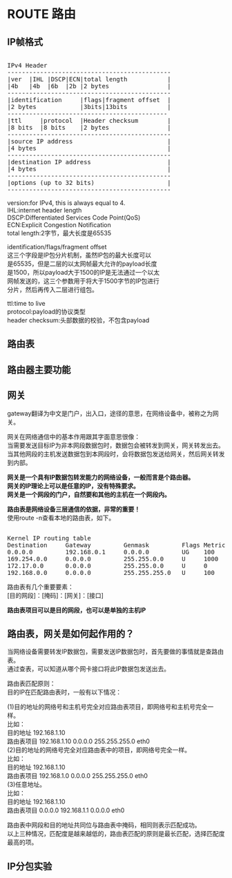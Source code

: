 # ROUTE 路由           
  
## IP帧格式  
<pre>  
IPv4 Header  
---------------------------------------------  
|ver  |IHL |DSCP|ECN|total length           |  
|4b   |4b  |6b  |2b |2 bytes                |  
---------------------------------------------  
|identification     |flags|fragment offset  |  
|2 bytes            |3bits|13bits           |  
--------------------------------------------  
|ttl     |protocol  |Header checksum        |  
|8 bits  |8 bits    |2 bytes                |  
---------------------------------------------  
|source IP address                          |  
|4 bytes                                    |  
---------------------------------------------  
|destination IP address                     |  
|4 bytes                                    |  
---------------------------------------------  
|options (up to 32 bits)                    |  
---------------------------------------------  
</pre>  
version:for IPv4, this is always equal to 4.    
IHL:internet header length    
DSCP:Differentiated Services Code Point(QoS)     
ECN:Explicit Congestion Notification    
total length:2字节，最大长度是65535  
  
identification/flags/fragment offset  
这三个字段是IP包分片机制，虽然IP包的最大长度可以  
是65535，但是二层的以太网帧最大允许的payload长度  
是1500，所以payload大于1500的IP是无法通过一个以太  
网帧发送的，这三个参数用于将大于1500字节的IP包进行  
分片，然后再传入二层进行组包。  
  
ttl:time to live    
protocol:payload的协议类型  
header checksum:头部数据的校验，不包含payload  
  
## 路由表  
  
## 路由器主要功能  
  
## 网关  
  
gateway翻译为中文是门户，出入口，途径的意思，在网络设备中，被称之为网关。      
    
网关在网络通信中的基本作用跟其字面意思很像：      
当需要发送目标IP为非本网段数据包时，数据包会被转发到网关，网关转发出去。      
当其他网段的主机发送数据包到本网段时，会将数据包发送给网关，然后网关转发到内部。      
    
**网关是一个具有IP数据包转发能力的网络设备，一般而言是个路由器。**    
**网关的IP理论上可以是任意的IP，没有特殊要求。**    
**网关是一个网段的门户，自然要和其他的主机在一个网段内。**    
      
**路由表是网络设备三层通信的依据，非常的重要！**      
使用route -n查看本地的路由表，如下。      
<pre>    
Kernel IP routing table      
Destination     Gateway         Genmask         Flags Metric Ref    Use Iface      
0.0.0.0         192.168.0.1     0.0.0.0         UG    100    0        0 eno1      
169.254.0.0     0.0.0.0         255.255.0.0     U     1000   0        0 eno1      
172.17.0.0      0.0.0.0         255.255.0.0     U     0      0        0 docker0      
192.168.0.0     0.0.0.0         255.255.255.0   U     100    0        0 eno1      
</pre>    
      
路由表有几个重要要素：      
[目的网段]：[掩码]：[网关]：[接口]      
    
**路由表项目可以是目的网段，也可以是单独的主机IP**    
    
## 路由表，网关是如何起作用的？    
当网络设备需要转发IP数据包，需要发送IP数据包时，首先要做的事情就是查路由表。      
通过查表，可以知道从哪个网卡接口将此IP数据包发送出去。      
    
路由表匹配原则：    
目的IP在匹配路由表时，一般有以下情况：    
    
(1)目的地址的网络号和主机号完全对应路由表项目，即网络号和主机号完全一样。    
比如：    
   目的地址    192.168.1.10    
   路由表项目  192.168.1.10  0.0.0.0  255.255.255.0 eth0    
(2)目的地址的网络号完全对应路由表中的项目，即网络号完全一样。    
比如：    
   目的地址    192.168.1.10    
   路由表项目  192.168.1.0   0.0.0.0  255.255.255.0 eth0    
(3)任意地址。    
比如：    
   目的地址    192.168.1.10    
   路由表项目  0.0.0.0  192.168.1.1  0.0.0.0  eth0    
    
路由表中网段和目的地址共同位与路由表中掩码，相同则表示匹配成功。    
以上三种情况，匹配度是越来越低的，路由表匹配的原则是最长匹配，选择匹配度最高的项。    
  
  
## IP分包实验  
